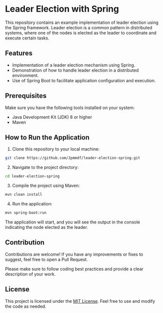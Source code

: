 # Leader Election with Spring

This repository contains an example implementation of leader election using the Spring framework. Leader election is a common pattern in distributed systems, where one of the nodes is elected as the leader to coordinate and execute certain tasks.

## Features

- Implementation of a leader election mechanism using Spring.
- Demonstration of how to handle leader election in a distributed environment.
- Use of Spring Boot to facilitate application configuration and execution.

## Prerequisites

Make sure you have the following tools installed on your system:

- Java Development Kit (JDK) 8 or higher
- Maven

## How to Run the Application

1. Clone this repository to your local machine:

```bash
git clone https://github.com/Jpmmdf/leader-election-spring.git
```

2. Navigate to the project directory:

```bash
cd leader-election-spring
```

3. Compile the project using Maven:

```bash
mvn clean install
```

4. Run the application:

```bash
mvn spring-boot:run
```

The application will start, and you will see the output in the console indicating the node elected as the leader.

## Contribution

Contributions are welcome! If you have any improvements or fixes to suggest, feel free to open a Pull Request.

Please make sure to follow coding best practices and provide a clear description of your work.

## License

This project is licensed under the [MIT License](LICENSE). Feel free to use and modify the code as needed.